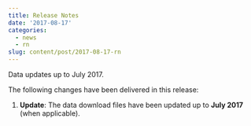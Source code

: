 ```yaml
---
title: Release Notes
date: '2017-08-17'
categories:
  - news
  - rn
slug: content/post/2017-08-17-rn
---
```


Data updates up to July 2017.

The following changes have been delivered in this release:

1. **Update**: The data download files have been updated up to **July 2017** (when applicable).
